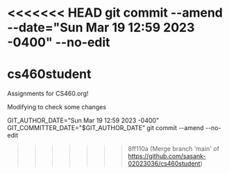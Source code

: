 <<<<<<< HEAD
git commit --amend --date="Sun Mar 19 12:59 2023 -0400" --no-edit
=======
# cs460student
Assignments for CS460.org!

Modifying to check some changes

GIT_AUTHOR_DATE="Sun Mar 19 12:59 2023 -0400" GIT_COMMITTER_DATE="$GIT_AUTHOR_DATE" git commit --amend --no-edit
>>>>>>> 8ff110a (Merge branch 'main' of https://github.com/sasank-02023036/cs460student)
